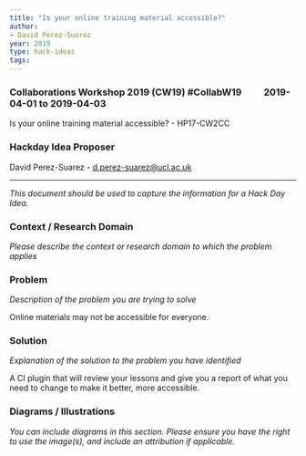 ```yaml
---
title: "Is your online training material accessible?"
author:
- David Perez-Suarez
year: 2019
type: hack-ideas
tags:
---
```

### Collaborations Workshop 2019 (CW19) #CollabW19          2019-04-01 to 2019-04-03

Is your online training material accessible? - HP17-CW2CC


### **Hackday Idea Proposer**

David Perez-Suarez - d.perez-suarez@ucl.ac.uk



---


_This document should be used to capture the information for a Hack Day Idea._


### **Context / Research Domain**

_Please describe the context or research domain to which the problem applies_


### **Problem**

_Description of the problem you are trying to solve_

Online materials may not be accessible for everyone. 


### **Solution**

_Explanation of the solution to the problem you have identified_

A CI plugin that will review your lessons and give you a report of what you need to change to make it better, more accessible.


### **Diagrams / Illustrations**

_You can include diagrams in this section. Please ensure you have the right to use the image(s), and include an attribution if applicable._

